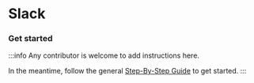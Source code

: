# Slack

### Get started

:::info
Any contributor is welcome to add instructions here. 

In the meantime, follow the general [Step-By-Step Guide](../reference/guide.md) to get started. 
:::